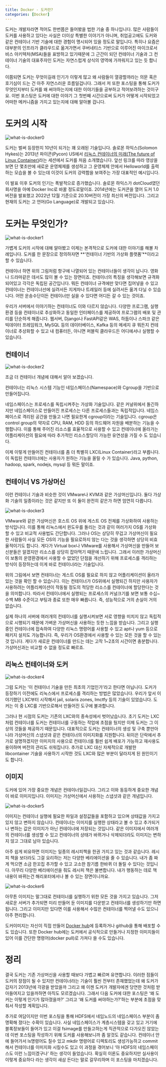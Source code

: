 ```yaml
---
title: Docker - 도커란?
categories: [Docker]
---
```


도커는 개발자라면 적어도 한번쯤은 들어봤을 법한 기술 중 하나입니다. 많은 사람들이 도커를 사용하고 있다는 사실은 더이상 특별한 이야기가 아니며, 취업공고에도 도커와 같은 컨테이너 기반 기술에 대한 경험이 명시되어 있을 정도로 말입니다. 특히나 요즘은 대부분의 인프라가 클라우드로 옮겨가면서 쿠버네티스 기반으로 이루어진 마이크로서비스 아키텍처(MSA)들을 표방하고 있기때문에 그 근간이 되던 컨테이너 기술과 그 컨테이너 기술의 대표주자인 도커는 자연스럽게 상식의 영역에 가까워지고 있는 듯 합니다.

이쯤되면 도커는 무엇이길래 인기가 이렇게 많고 왜 사람들이 열광할까라는 의문 혹은 호기심이 드는 건 아주 자연스러운 흐름일겁니다. 그래서 저 또한 포스팅을 통해 도커가 무엇인지부터 도커를 왜 써야하는지에 대한 이야기들을 공부하고 적어보려하는 것이구요. 이번 포스팅은 도커에 대한 이야기 그 첫번째 시간으로써 도커가 어떻게 시작되었고 어떠한 메커니즘을 가지고 있는지에 대해 알아볼 겁니다.

# 도커의 시작

![what-is-docker0](/images/what-is-docker0.png)

도커는 벌써 등장한지 10년이 되가는 꽤 오래된 기술입니다. 솔로몬 하익스(Solomon Hykes)는 2013년 파이콘(Pycon) US에서 [리눅스 컨테이너의 미래(The future of Linux Container)](https://www.youtube.com/watch?v=wW9CAH9nSLs&ab_channel=dotcloudtv)라는 세션에서 도커를 처음 소개했습니다. 앞선 링크를 따라 영상을 보면 단 몇초만에 새로운 운영체제를 생성하고 그 운영체제 안에서 Helloworld를 출력하는 모습을 볼 수 있는데 이것이 도커의 강력함을 보여주는 가장 대표적인 예시입니다.

이 발표 이후 도커의 인기는 폭발적으로 증가했습니다. 솔로몬 하익스가 dotCloud였던 회사명을 아예 Docker Inc로 바꿀 정도로말이죠. 2014년에는 도커콘을 열어 도커 1.0버전을 발표했고 2022년 12월 기준으로 20.10버전이 가장 최신의 버전입니다. 그리고 현재의 도커는 고 언어(Go Language)로 개발되고 있습니다.

# 도커는 무엇인가?

![what-is-docker1](/images/what-is-docker1.png)

가볍게 도커의 시작에 대해 알아봤고 이제는 본격적으로 도커에 대한 이야기를 해볼 차례입니다. 도커를 한 문장으로 정의하자면 **‘컨테이너 기반의 가상화 플랫폼’**이라고 할 수 있습니다.

컨테이너 하면 위의 그림처럼 항구에 나열되어 있는 컨테이너들이 생각이 납니다. 영화나 드라마같은 데서도 많이 볼 수 있는 장면이죠. 컨테이너의 특징을 생각해보면 규격화되어있고 각각은 독립된 공간입니다. 뭐든 컨테이너 규격에만 맞다면 집어넣을 수 있고 컨테이너는 컨테이너선에 실려서든 지게차나 트레일러 등에 실려서든 옮겨 다닐 수 있습니다. 어떤 운송수단이든 컨테이너만 실을 수 있다면 어디든 갈 수 있는 것이죠.

우리가 서버에서 이야기하는 컨테이너도 이와 다르지 않습니다. 다양한 프로그램, 실행환경 등을 컨테이너로 추상화하고 동일한 인터페이스를 제공하여 프로그램의 배포 및 관리를 단순하게 해줍니다. 웹서버, Django나 FastAPI같은 WAS, 하둡이나 스파크 같은 빅데이터 프레임워크, MySQL 등의 데이터베이스, Kafka 등의 메세지 큐 뭐든지 컨테이너로 추상화할 수 있고 내 컴퓨터든, 아니면 퍼블릭 클라우드든 어디에서나 실행할 수 있습니다.

## 컨테이너

![what-is-docker2](/images/what-is-docker2.png)

조금 더 컨테이너 개념에 대해서 알아 보겠습니다.

컨테이너는 리눅스 시스템 기능인 네임스페이스(Namespace)와 Cgroup을 기반으로 만들어집니다.

네임스페이스는 프로세스를 독립시켜주는 가상화 기술입니다. 같은 커널위에서 돌긴하지만 네임스페이스로 만들어진 프로세스는 다른 프로세스들과는 독립적입니다. 네임스페이스로 격리된 공간을 만들고 나면 필요한게 cgroup이라는 기술입니다. cgroup은 control group의 약자로 CPU, RAM, HDD 등의 하드웨어 자원을 배분하는 기능을 수행합니다. 이를 통해 주어진 리소스를 효율적으로 사용할 수 있고 컨테이너에 올라가는 어플리케이션의 필요에 따라 추가적인 리소스할당이 가능한 유연성을 가질 수 도 있습니다.

이제 이렇게 만들어진 컨테이너를 좀 더 특별히 LXC(Linux Container)라고 부릅니다. 이 독립된 컨테이너에는 사용자가 원하는 기능을 올릴 수 가 있습니다. Java, python, hadoop, spark, nodejs, mysql 등 뭐든 말이죠.

## 컨테이너 VS 가상머신

이런 컨테이너 기술과 비슷한 것이 VMware나 KVM과 같은 가상머신입니다. 둘다 가상화 기술의 일종이라는 것은 같지만 또 이 둘이 완전히 같은가 하면 엄연히 다릅니다.

![what-is-docker3](/images/what-is-docker3.png)

VMware와 같은 가상머신은 호스트 OS 위에 게스트 OS 전체를 가상화하여 사용하는 방식입니다. 이를 통해 리눅스에서 윈도우를 돌리는 것과 같이 여러가지 OS를 가상화 할 수 있고 비교적 사용법도 간단합니다. 그러나 OS는 상당히 무겁고 가상머신이 필요한 사람들이 사실 모든 OS의 기능을 필요로하지 않는 다는 것을 생각하면 상당히 비효율적이기도 합니다. 게다가 Virtual box나 VMware를 사용해서 가상머신을 만들어 보신분들은 알겠지만 리소스를 상당히 잡아먹기 때문에 느립니다. 그래서 이러한 가상머신이 보통의 운영환경에서 사용할 수 없었던 단점을 개선하기 위해 프로세스를 격리하는 방식이 등장하는데 이게 바로 컨테이너라는 기술입니다.

위의 그림에서 보면 컨테이너는 게스트 OS를 필요로 하지 않고 어플리케이션이 올라가 있는 것을 확인 할 수 있습니다. 이는 컨테이너가 OS위에서 실행되긴 하지만 사용자가 사용하려는 어플리케이션이 작동될 정도의 적당한 리소스를 컨테이너에 할당한다는 것을 의미합니다. 따라서 컨테이너에서 실행되는 프로세스의 커널크기를 보면 보통 수십~수백 MB 수준이고 부팅과 종료 또한 매우 빠릅니다. 즉, 성능적으로 거의 손실이 거의 없습니다.

실제 하나의 서버에 여러개의 컨테이너를 실행시켜보면 서로 영향을 미치지 않고 독립적으로 시행되기 때문에 가벼운 가상머신을 사용하는 듯한 느낌을 받습니다. 그리고 실행중인 컨테이너에 접속하여 다양한 리눅스 명령어를 사용할 수 있고 apt나 yum 등으로 패키지 설치도 가능합니다. 즉, 우리가 OS환경에서 사용할 수 있는 모든 것을 할 수 있는 것 입니다. 게다가 새로운 컨테이너를 만드는 데는 고작 1~2초의 시간이면 충분합니다. 가상머신과는 비교할 수 없을 정도로 빠르죠.

## 리눅스 컨테이너와 도커

![what-is-docker4](/images/what-is-docker4.png)

그럼 도커는 ‘이 컨테이너 기술을 만든 최초의 기업인가’라고 한다면 아닙니다. 도커가 등장하기 이전에도 리눅스에서 프로세스를 격리하는 방법은 많았습니다. 우리가 앞서 이야기했던 LXC부터 시작해서 jail, solaris zones, Imctfy 등의 기술이 있었습니다. 도커는 이 중 LXC를 기반으로해서 만들어진 도구에 불과합니다.

그러나 현 시점의 도커는 기존의 LXC와의 종속성에서 벗어났습니다. 초기 도커는 LXC처럼 컨테이너를 도커는 컨테이너를 구동하는 작업에 초점을 뒀지만 이제 도커는 그 이상의 것들을 제공하기 때문입니다. 대표적으로 도커는 컨테이너의 생성 및 구축 뿐만아니라 가상머신의 스냅샷과 같은 컨테이너의 이미지화를 지원합니다. 뒤이은 단락에서 추가로 설명하겠지만 이미지의 사용으로 컨테이너를 훨씬 쉽게 배포가 가능하고 재사용도 용이하며 버전의 관리도 쉬워집니다. 추가로 LXC 대신 자체적으로 개발한 libcontainer 기술을 사용하기 시작한 것도 LXC와 많은 부분이 달라지게 된 원인이기도 합니다.

## 이미지

도커에 있어 가장 중요한 개념은 컨테이너일겁니다. 그리고 이와 동등하게 중요한 개념이 바로 이미지입니다. 이미지는 가상머신에서 사용하는 스냅샷과 같은 개념입니다.

![what-is-docker5](/images/what-is-docker5.png)

이미지는 컨테이너 실행에 필요한 파일과 설정값들을 포함하고 있으며 상태값을 가지고 있지 않고 변하지 않습니다. 컨테이너는 이미지를 실행한 상태라고 볼 수 있고 추가되거나 변하는 값은 이미지가 아닌 컨테이너에 저장되는 것입니다. 같은 이미지에서 여러개의 컨테이너를 생성할 수 있고 컨테이너의 상태가 바뀌거나 삭제되더라도 이미지는 변하지 않고 그대로 남아 있습니다.

아주 쉽게 비유하면 이미지는 일종의 레시피책을 한권 가지고 있는 것과 같습니다. 레시피 책을 보더라도 그걸 요리하는 저는 다양한 베리에이션을 줄 수 있습니다. 내가 좀 짜게 먹으면 소금 한꼬집 추가할 수 있고 고소한 참기름 한바퀴 더 돌릴 수 있다는 것입니다. 아무리 다양한 베리에이션을 줘도 레시피 책은 불변합니다. 내가 행동하는 데로 책 내용이 바뀌는건 해리포터에서나 볼 수 있는 장면이니까요.

![what-is-docker6](/images/what-is-docker6.png)

아무튼 이미지는 말그대로 컨테이너를 실행하기 위한 모든 것을 가지고 있습니다. 그저 새로운 서버가 추가되면 미리 만들어 둔 이미지를 다운받고 컨테이너를 생성하기만 하면 됩니다. 그리고 이미지만 있다면 이를 사용해서 수많은 컨테이너를 찍어낼 수도 있으니 아주 편리합니다.

도커이미지는 자신이 직접 만들어 [Docker hub](https://hub.docker.com/)에 등록하거나 github을 통해 배포할 수 도 있습니다. 또한 Docker hub에는 도커에서 공식적으로 만들거나 지정한 이미지들이 있어 이를 간단한 명령어(docker pull)로 가져다 쓸 수도 있습니다.

# 정리

결국 도커는 기존 가상머신을 사용할 때보다 가볍고 빠르며 유연합니다. 이러한 점들이 도커의 장점이 될 수 있지만 컨테이너라는 기술이 훨씬 전부터 존재했었는데 왜 도커가 갑자기 2013년에 각광을 받았을까 그리고 왜 이젠 도커가 개발자에겐 당연한 것처럼 받아들여지고 있을까하면 아직도 모르겠습니다. 그래서 다음 도커에 대한 포스팅은 ‘왜 도커는 이렇게 인기가 많아졌을까?’ 그리고 ‘왜 도커를 써야하는가?’하는 부분에 초점을 맞춰서 작성할 계획입니다.

추가로 여담이지만 이번 포스팅을 통해 HDFS에서 네임노드의 네임스페이스 부분이 좀 명확해 졌다는 수확이 있습니다. 사실 네임스페이스가 계층시스템을 갖고 있고 거기에 블록정보들이 들어가 있고 이걸 fsimage를 만들고하는게 직관적으로 다가오진 않았는데 이번 포스팅을 작성하기 위해 도커를 사용해보니까 좀 알것도 같습니다. 컨테이너 안에 들어가서 ls명령어도 칠수 있고 mkdir 명령어로 디렉토리도 생성가능하고 commit 해서 컨테이너를 이미지화 시킬수도 있고 이 과정을 겪어보니 ‘아 HDFS의 네임스페이스도 이런 느낌이겠구나’ 하는 생각이 들었습니다. 확실히 이론도 중요하지만 실사용이 이렇게 중요하다 라는 생각이 새삼 든다는 말로 갈무리하며 이 포스팅을 마치겠습니다.

